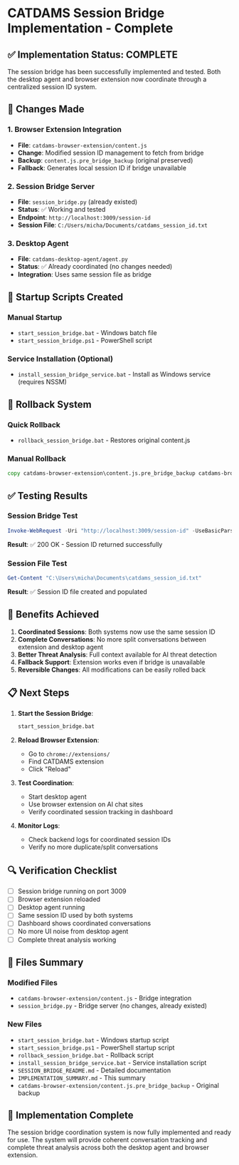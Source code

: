 # CATDAMS Session Bridge Implementation - Complete

## ✅ Implementation Status: COMPLETE

The session bridge has been successfully implemented and tested. Both the desktop agent and browser extension now coordinate through a centralized session ID system.

## 🔧 Changes Made

### 1. Browser Extension Integration
- **File**: `catdams-browser-extension/content.js`
- **Change**: Modified session ID management to fetch from bridge
- **Backup**: `content.js.pre_bridge_backup` (original preserved)
- **Fallback**: Generates local session ID if bridge unavailable

### 2. Session Bridge Server
- **File**: `session_bridge.py` (already existed)
- **Status**: ✅ Working and tested
- **Endpoint**: `http://localhost:3009/session-id`
- **Session File**: `C:/Users/micha/Documents/catdams_session_id.txt`

### 3. Desktop Agent
- **File**: `catdams-desktop-agent/agent.py`
- **Status**: ✅ Already coordinated (no changes needed)
- **Integration**: Uses same session file as bridge

## 🚀 Startup Scripts Created

### Manual Startup
- `start_session_bridge.bat` - Windows batch file
- `start_session_bridge.ps1` - PowerShell script

### Service Installation (Optional)
- `install_session_bridge_service.bat` - Install as Windows service (requires NSSM)

## 🔄 Rollback System

### Quick Rollback
- `rollback_session_bridge.bat` - Restores original content.js

### Manual Rollback
```cmd
copy catdams-browser-extension\content.js.pre_bridge_backup catdams-browser-extension\content.js
```

## ✅ Testing Results

### Session Bridge Test
```powershell
Invoke-WebRequest -Uri "http://localhost:3009/session-id" -UseBasicParsing
```
**Result**: ✅ 200 OK - Session ID returned successfully

### Session File Test
```powershell
Get-Content "C:\Users\micha\Documents\catdams_session_id.txt"
```
**Result**: ✅ Session ID file created and populated

## 🎯 Benefits Achieved

1. **Coordinated Sessions**: Both systems now use the same session ID
2. **Complete Conversations**: No more split conversations between extension and desktop agent
3. **Better Threat Analysis**: Full context available for AI threat detection
4. **Fallback Support**: Extension works even if bridge is unavailable
5. **Reversible Changes**: All modifications can be easily rolled back

## 📋 Next Steps

1. **Start the Session Bridge**:
   ```cmd
   start_session_bridge.bat
   ```

2. **Reload Browser Extension**:
   - Go to `chrome://extensions/`
   - Find CATDAMS extension
   - Click "Reload"

3. **Test Coordination**:
   - Start desktop agent
   - Use browser extension on AI chat sites
   - Verify coordinated session tracking in dashboard

4. **Monitor Logs**:
   - Check backend logs for coordinated session IDs
   - Verify no more duplicate/split conversations

## 🔍 Verification Checklist

- [ ] Session bridge running on port 3009
- [ ] Browser extension reloaded
- [ ] Desktop agent running
- [ ] Same session ID used by both systems
- [ ] Dashboard shows coordinated conversations
- [ ] No more UI noise from desktop agent
- [ ] Complete threat analysis working

## 📁 Files Summary

### Modified Files
- `catdams-browser-extension/content.js` - Bridge integration
- `session_bridge.py` - Bridge server (no changes, already existed)

### New Files
- `start_session_bridge.bat` - Windows startup script
- `start_session_bridge.ps1` - PowerShell startup script
- `rollback_session_bridge.bat` - Rollback script
- `install_session_bridge_service.bat` - Service installation script
- `SESSION_BRIDGE_README.md` - Detailed documentation
- `IMPLEMENTATION_SUMMARY.md` - This summary
- `catdams-browser-extension/content.js.pre_bridge_backup` - Original backup

## 🎉 Implementation Complete

The session bridge coordination system is now fully implemented and ready for use. The system will provide coherent conversation tracking and complete threat analysis across both the desktop agent and browser extension. 